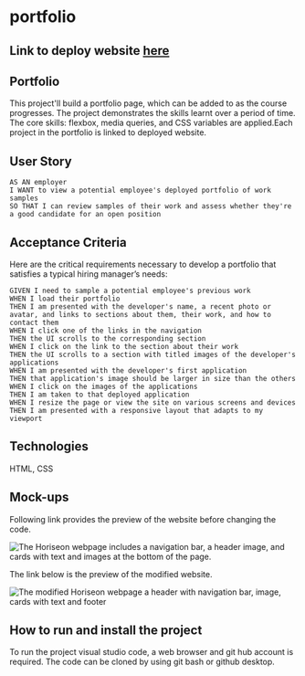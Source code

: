 # portfolio

## Link to deploy website [here]()

## Portfolio

This project'll build a portfolio page, which can be added to as the course progresses. The project demonstrates the skills learnt over a period of time. The core skills: flexbox, media queries, and CSS variables are applied.Each project in the portfolio is linked to deployed website.

## User Story

```
AS AN employer
I WANT to view a potential employee's deployed portfolio of work samples
SO THAT I can review samples of their work and assess whether they're a good candidate for an open position
```

## Acceptance Criteria

Here are the critical requirements necessary to develop a portfolio that satisfies a typical hiring manager’s needs:

```
GIVEN I need to sample a potential employee's previous work
WHEN I load their portfolio
THEN I am presented with the developer's name, a recent photo or avatar, and links to sections about them, their work, and how to contact them
WHEN I click one of the links in the navigation
THEN the UI scrolls to the corresponding section
WHEN I click on the link to the section about their work
THEN the UI scrolls to a section with titled images of the developer's applications
WHEN I am presented with the developer's first application
THEN that application's image should be larger in size than the others
WHEN I click on the images of the applications
THEN I am taken to that deployed application
WHEN I resize the page or view the site on various screens and devices
THEN I am presented with a responsive layout that adapts to my viewport

```

## Technologies

HTML, CSS

## Mock-ups

Following link provides the preview of the website before changing the code.

![The Horiseon webpage includes a navigation bar, a header image, and cards with text and images at the bottom of the page.]()

The link below is the preview of the modified website.

![The modified Horiseon webpage a header with navigation bar, image, cards with text and footer]()

## How to run and install the project

To run the project visual studio code, a web browser and git hub account is required. The code can be cloned by using git bash or github desktop.
